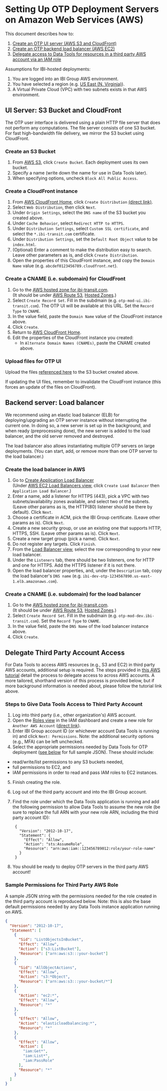 # Setting Up OTP Deployment Servers on Amazon Web Services (AWS)

This document describes how to:

1. [Create an OTP UI server (AWS S3 and CloudFront)](#ui-server-s3-bucket-and-cloudfront)
2. [Create an OTP backend load balancer (AWS EC2)](#backend-server-load-balancer)
3. [Delegate access to Data Tools for resources in a third party AWS account via an IAM role](#delegate-third-party-account-access)

Assumptions for IBI-hosted deployments:

1. You are logged into an IBI Group AWS environment.
2. You have selected a region (e.g. [US East (N. Virginia)](https://console.aws.amazon.com/console/home?region=us-east-1)).
3. A Virtual Private Cloud (VPC) with two subnets exists in that AWS environment.

## UI Server: S3 Bucket and CloudFront

The OTP user interface is delivered using a plain HTTP file server that does not perform any computations. The file server consists of one S3 bucket. For fast high-bandwidth file delivery, we mirror the S3 bucket using CloudFront.

### Create an S3 Bucket

1. From [AWS S3](https://console.aws.amazon.com/s3/home), click `Create Bucket`. Each deployment uses its own bucket.
2. Specify a name (write down the name for use in Data Tools later).
3. When specifying options, uncheck `Block All Public Access`.

### Create a CloudFront instance

1. From [AWS CloudFront Home](https://console.aws.amazon.com/cloudfront/home), click `Create Distribution` [(direct link)](https://console.aws.amazon.com/cloudfront/home?#create-distribution:).
2. Select `Web Distribution`, then click `Next`.
3. Under `Origin Settings`, select the `DNS name` of the S3 bucket you created above.
4. Under `Cache Behavior`, select `Redirect HTTP to HTTPS`.
5. Under `Distribution Settings`, select `Custom SSL certificate`, and select the `*.ibi-transit.com` certificate.
6. Under `Distribution Settings`, set the `Default Root Object` value to be `index.html`.
7. (Optional) Enter a comment to make the distribution easy to search. Leave other parameters as is, and click `Create Distribution`.
8. Open the properties of this CloudFront instance, and copy the `Domain Name` value (e.g. `abcdef0123456789.cloudfront.net`).

### Create a CNAME (i.e. subdomain) for CloudFront

1. Go to the [AWS hosted zone for ibi-transit.com](https://console.aws.amazon.com/route53/home#resource-record-sets:Z37ATQUY9Y96RY).  
   (It should be under [AWS Route 53](https://console.aws.amazon.com/route53/home), [Hosted Zones](https://console.aws.amazon.com/route53/home#hosted-zones:).)
2. Select `Create Record Set`. Fill in the subdmain (e.g. `otp-mod-ui.ibi-transit.com`). The OTP UI will be available at this URL. Set the `Record Type` to `CNAME`.
3. In the value field, paste the `Domain Name` value of the CloudFront instance above.
4. Click `Create`.
5. Return to [AWS CloudFront Home](https://console.aws.amazon.com/cloudfront/home).
6. Edit the properties of the CloudFront instance you created:
   * In `Alternate Domain Names (CNAMEs)`, paste the CNAME created above.

### Upload files for OTP UI

Upload the files [referenced here](https://github.com/ibi-group/trimet-mod-otp#to-build-a-production-bundle-for-deployment) to the S3 bucket created above.

If updating the UI files, remember to invalidate the CloudFront instance (this forces an update of the files on CloudFront).

## Backend server: Load balancer

We recommend using an elastic load balancer (ELB) for deploying/upgrading an OTP server instance without interrupting the current one. In doing so, a new server is set up in the background, and when ready (preprocessing done), the new server is added to the load balancer, and the old server removed and destroyed.

The load balancer also allows instantiating multiple OTP servers on large deployments. (You can start, add, or remove more than one OTP server to the load balancer.)

### Create the load balancer in AWS

1. Go to [Create Application Load Balancer](https://console.aws.amazon.com/ec2/home#V2CreateELBWizard:type=application:)  
   (Under [AWS EC2 Load Balancers view](https://console.aws.amazon.com/ec2/home#LoadBalancers:), click `Create Load Balancer` then `Application Load Balancer`.)
2. Enter a name, add a listener for HTTPS (443), pick a VPC with two subnets/availability zones available, and select two of the subnets. (Leave other params as is, the HTTP(80) listener should be there by default). Click `Next`.
3. Choose a certificate in ACM, pick the IBI Group certificate. (Leave other params as is). Click `Next`.
4. Create a new security group, or use an existing one that supports HTTP, HTTPS, SSH. (Leave other params as is). Click `Next`.
5. Create a new target group (pick a name). Click `Next`.
6.  Do not register any targets. Click `Finish`.
7.  From the [Load Balancer view](https://console.aws.amazon.com/ec2/home?#LoadBalancers:), select the row corresponding to your new load balancer.
8.  Under the `Listeners` tab, there should be two listeners, one for HTTP and one for HTTPS. Add the HTTPS listener if it is not there.
9.  Open the load balancer properties, and, under the `Description` tab, copy the load balancer's `DNS name` (e.g. `ibi-dev-otp-1234567890.us-east-1.elb.amazonaws.com`).

### Create a CNAME (i.e. subdomain) for the load balancer

1. Go to the [AWS hosted zone for ibi-transit.com](https://console.aws.amazon.com/route53/home#resource-record-sets:Z37ATQUY9Y96RY).\
   (It should be under [AWS Route 53](https://console.aws.amazon.com/route53/home), [Hosted Zones](https://console.aws.amazon.com/route53/home#hosted-zones:).)
2. Select `Create Record Set`. Fill in the subdmain (e.g. `otp-mod-dev.ibi-transit.com`). Set the `Record Type` to `CNAME`.
3. In the value field, paste the `DNS Name` of the load balancer instance above.
4. Click `Create`.

## Delegate Third Party Account Access
For Data Tools to access AWS resources (e.g., S3 and EC2) in third party AWS accounts, additional setup is required. The steps provided in [this AWS tutorial](https://docs.aws.amazon.com/IAM/latest/UserGuide/tutorial_cross-account-with-roles.html) detail the process to delegate access to across AWS accounts. A more tailored, shorthand version of this process is provided below, but if more background information is needed about, please follow the tutorial link above.

### Steps to Give Data Tools Access to Third Party Account
1. Log into third party (i.e., other organization's) AWS account.
2. Open the [Roles view](https://console.aws.amazon.com/iam/home#/roles) in the IAM dashboard and create a new role for `Another AWS Account` ([direct link](https://console.aws.amazon.com/iam/home#/roles$new?step=type&roleType=crossAccount)).
3. Enter IBI Group account ID (or whichever account Data Tools is running in) and click `Next: Permissions`. Note: the additional security options (e.g., MFA) can be left unchecked.
4. Select the appropriate permissions needed by Data Tools for OTP deployment ([see below](#sample-permissions-for-third-party-aws-role) for full sample JSON). These should include:
 - read/write/list permissions to any S3 buckets needed,
 - full permissions to EC2, and
 - IAM permissions in order to read and pass IAM roles to EC2 instances.
5. Finish creating the role.
6. Log out of the third party account and into the IBI Group account.
7. Find the role under which the Data Tools application is running and add the following permission to allow Data Tools to assume the new role (be sure to replace the full ARN with your new role ARN, including the third party account ID):

        {
          "Version": "2012-10-17",
          "Statement": {
            "Effect": "Allow",
            "Action": "sts:AssumeRole",
            "Resource": "arn:aws:iam::123456789012:role/your-role-name"
          }
        }
8. You should be ready to deploy OTP servers in the third party AWS account!

### Sample Permissions for Third Party AWS Role
A sample JSON string with the permissions needed for the role created in the third party account is reproduced below. Note: this is also the base default permissions needed by any Data Tools instance application running on AWS.

```json
{
  "Version": "2012-10-17",
  "Statement": [
    {
      "Sid": "ListObjectsInBucket",
      "Effect": "Allow",
      "Action": ["s3:ListBucket"],
      "Resource": ["arn:aws:s3:::your-bucket"]
    },
    {
      "Sid": "AllObjectActions",
      "Effect": "Allow",
      "Action": "s3:*Object",
      "Resource": ["arn:aws:s3:::your-bucket/*"]
    },
    {
      "Action": "ec2:*",
      "Effect": "Allow",
      "Resource": "*"
    },
    {
      "Effect": "Allow",
      "Action": "elasticloadbalancing:*",
      "Resource": "*"
    },
    {
      "Effect": "Allow",
      "Action": [
        "iam:Get*",
        "iam:List*",
        "iam:PassRole"
      ],
      "Resource": "*"
    }
  ]
}
```
